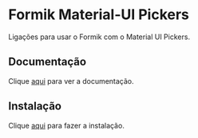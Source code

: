 # Formik Material-UI Pickers

Ligações para usar o Formik com o Material UI Pickers.

## Documentação

Clique [aqui](https://github.com/stackworx/formik-material-ui) para ver a documentação.

## Instalação

Clique [aqui](https://github.com/stackworx/formik-material-ui/tree/master/packages/formik-material-ui-pickers) para fazer a instalação.
